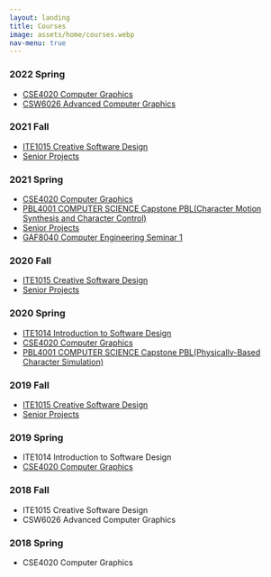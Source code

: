 ```yaml
---
layout: landing
title: Courses
image: assets/home/courses.webp
nav-menu: true
---
```


<section id="one">
<div class="inner">

<h3>2022 Spring</h3>
<ul>
<li><a href="courses/2022-spring-cg.html">CSE4020 Computer Graphics</a></li>
<li><a href="courses/2022-spring-acg.html">CSW6026 Advanced Computer Graphics</a></li>
</ul>

<h3>2021 Fall</h3>
<ul>
<li><a href="courses/2021-fall-csd.html">ITE1015 Creative Software Design</a></li>
<li><a href="courses/2021-fall-senior.html">Senior Projects</a></li>
</ul>

<h3>2021 Spring</h3>
<ul>
<li><a href="courses/2021-spring-cg.html">CSE4020 Computer Graphics</a></li>
<li><a href="courses/2021-spring-pbl.html">PBL4001 COMPUTER SCIENCE Capstone PBL(Character Motion Synthesis and Character Control)</a></li>
<li><a href="courses/2021-spring-senior.html">Senior Projects</a></li>
<li><a href="courses/2021-spring-ces.html">GAF8040 Computer Engineering Seminar 1</a></li>
</ul>

<h3>2020 Fall</h3>
<ul>
<!--<li><a href="courses/2019-fall-csd.html">ITE1015 Creative Software Design</a></li>-->
<li><a href="courses/2020-fall-csd.html">ITE1015 Creative Software Design</a></li>
<li><a href="courses/2020-fall-senior.html">Senior Projects</a></li>
</ul>

<h3>2020 Spring</h3>
<ul>
<li><a href="courses/2020-spring-isd.html">ITE1014 Introduction to Software Design</a></li>
<li><a href="courses/2020-spring-cg.html">CSE4020 Computer Graphics</a></li>
<li><a href="courses/2020-spring-pbl.html">PBL4001 COMPUTER SCIENCE Capstone PBL(Physically-Based Character Simulation)</a></li>
</ul>

<h3>2019 Fall</h3>
<ul>
<li><a href="courses/2019-fall-csd.html">ITE1015 Creative Software Design</a></li>
<li><a href="courses/2019-fall-senior.html">Senior Projects</a></li>
</ul>

<h3>2019 Spring</h3>
<ul>
<li>ITE1014 Introduction to Software Design</li>
<li><a href="courses/2019-spring-cg.html">CSE4020 Computer Graphics</a></li>
</ul>

<h3>2018 Fall</h3>
<ul>
<li>ITE1015 Creative Software Design</li>
<li>CSW6026 Advanced Computer Graphics</li>
</ul>

<h3>2018 Spring</h3>
<ul>
<li>CSE4020 Computer Graphics</li>
</ul>

</div>
</section>
